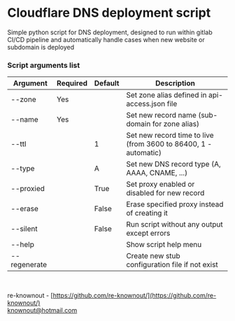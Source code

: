 # Cloudflare DNS deployment script
Simple python script for DNS deployment, designed to run within gitlab CI/CD
pipeline and automatically handle cases when new website or subdomain is
deployed


### Script arguments list

| Argument     | Required | Default | Description                                                     |
|--------------|----------|---------|-----------------------------------------------------------------|
| --zone       | Yes      |         | Set zone alias defined in api-access.json file                  |
| --name       | Yes      |         | Set new record name (sub-domain for zone alias)                 |
| --ttl        |          | 1       | Set new record time to live (from 3600 to 86400, 1 - automatic) |
| --type       |          | A       | Set new DNS record type (A, AAAA, CNAME, ...)                   |
| --proxied    |          | True    | Set proxy enabled or disabled for new record                    |
| --erase      |          | False   | Erase specified proxy instead of creating it                    |
| --silent     |          | False   | Run script without any output except errors                     |
| --help       |          |         | Show script help menu                                           |
| --regenerate |          |         | Create new stub configuration file if not exist                 |

<br>

re-knownout - [https://github.com/re-knownout/](https://github.com/re-knownout/)
<br> [knownout@hotmail.com](mailto:knownout@hotmail.com)